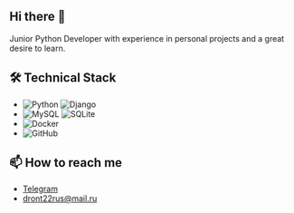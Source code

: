 ## Hi there 👋
Junior Python Developer with experience in personal projects and a great desire to learn.
<!--
**sergey-karavanets/sergey-karavanets** is a ✨ _special_ ✨ repository because its `README.md` (this file) appears on your GitHub profile.

Here are some ideas to get you started:
-->
## 🛠 Technical Stack
*   ![Python](https://img.shields.io/badge/python-3670A0?style=for-the-badge&logo=python&logoColor=ffdd54)  ![Django](https://img.shields.io/badge/django-%23092E20.svg?style=for-the-badge&logo=django&logoColor=white)
*   ![MySQL](https://img.shields.io/badge/mysql-%2300f.svg?style=for-the-badge&logo=mysql&logoColor=white) ![SQLite](https://img.shields.io/badge/sqlite-%2307405e.svg?style=for-the-badge&logo=sqlite&logoColor=white)
*   ![Docker](https://img.shields.io/badge/docker-%230db7ed.svg?style=for-the-badge&logo=docker&logoColor=white)
*   ![GitHub](https://img.shields.io/badge/github-%23121011.svg?style=for-the-badge&logo=github&logoColor=white)
<!--
- 🔭 I’m currently working on ...
- 🌱 I’m currently learning ...
- 👯 I’m looking to collaborate on ...
- 🤔 I’m looking for help with ...
- 💬 Ask me about ...
- 📫 How to reach me: ...
- 😄 Pronouns: ...
- ⚡ Fun fact: ...
-->
## 📫 How to reach me
* [Telegram](https://t.me/karavanets)
* <a href='mailto:dront22rus@mail.ru'>dront22rus@mail.ru</a>
